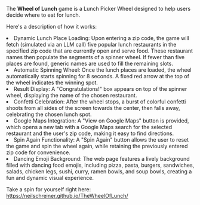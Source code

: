 The <b>Wheel of Lunch</b> game is a Lunch Picker Wheel designed to help users decide where to eat for lunch.

Here's a description of how it works:

<li> Dynamic Lunch Place Loading: Upon entering a zip code, the game will fetch (simulated via an LLM call) five popular lunch restaurants in the specified zip code that are currently open and serve food. These restaurant names then populate the segments of a spinner wheel. If fewer than five places are found, generic names are used to fill the remaining slots. </li>

<li> Automatic Spinning Wheel: Once the lunch places are loaded, the wheel automatically starts spinning for 8 seconds. A fixed red arrow at the top of the wheel indicates the winning spot. </li>

<li> Result Display: A "Congratulations!" box appears on top of the spinner wheel, displaying the name of the chosen restaurant. </li>

<li> Confetti Celebration: After the wheel stops, a burst of colorful confetti shoots from all sides of the screen towards the center, then falls away, celebrating the chosen lunch spot. </li>

<li> Google Maps Integration: A "View on Google Maps" button is provided, which opens a new tab with a Google Maps search for the selected restaurant and the user's zip code, making it easy to find directions. </li>

<li> Spin Again Functionality: A "Spin Again" button allows the user to reset the game and spin the wheel again, while retaining the previously entered zip code for convenience. </li>

<li> Dancing Emoji Background: The web page features a lively background filled with dancing food emojis, including pizza, pasta, burgers, sandwiches, salads, chicken legs, sushi, curry, ramen bowls, and soup bowls, creating a fun and dynamic visual experience. </li>

Take a spin for yourself right here: <a href="https://neilschreiner.github.io/TheWheelOfLunch/">https://neilschreiner.github.io/TheWheelOfLunch/</a>